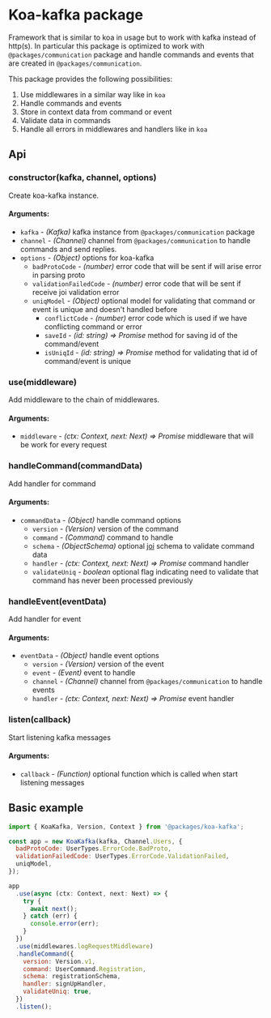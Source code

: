 # Koa-kafka package

Framework that is similar to koa in usage but to work with kafka instead of http(s). In particular this package is optimized to work with `@packages/communication` package and handle commands and events that are created in `@packages/communication`.

This package provides the following possibilities:
1. Use middlewares in a similar way like in `koa`
2. Handle commands and events
3. Store in context data from command or event
4. Validate data in commands
5. Handle all errors in middlewares and handlers like in `koa`

## Api

### constructor(kafka, channel, options)

Create koa-kafka instance.

#### Arguments:
- `kafka` - *(Kafka)* kafka instance from `@packages/communication` package
- `channel` - *(Channel)* channel from `@packages/communication` to handle commands and send replies.
- `options` - *(Object)* options for koa-kafka
  - `badProtoCode` - *(number)* error code that will be sent if will arise error in parsing proto
  - `validationFailedCode` - *(number)* error code that will be sent if receive joi validation error
  - `uniqModel` - *(Object)* optional model for validating that command or event is unique and doesn't handled before
    - `conflictCode` - *(number)* error code which is used if we have conflicting command or error 
    - `saveId` - *(id: string) => Promise<void>* method for saving id of the command/event
    - `isUniqId` - *(id: string) => Promise<boolean>* method for validating that id of command/event is unique

### use(middleware)

Add middleware to the chain of middlewares.

#### Arguments:
- `middleware` - *(ctx: Context, next: Next) => Promise<void>* middleware that will be work for every request

### handleCommand(commandData)

Add handler for command

#### Arguments:
- `commandData` - *(Object)* handle command options
  - `version` - *(Version)* version of the command
  - `command` - *(Command)* command to handle
  - `schema` - *(ObjectSchema)* optional [joi](https://github.com/sideway/joi) schema to validate command data
  - `handler` - *(ctx: Context, next: Next) => Promise<void>* command handler
  - `validateUniq` - *boolean* optional flag indicating need to validate that command has never been processed previously


### handleEvent(eventData)

Add handler for event

#### Arguments:
- `eventData` - *(Object)* handle event options
  - `version` - *(Version)* version of the event
  - `event` - *(Event)* event to handle
  - `channel` - *(Channel)* channel from `@packages/communication` to handle events
  - `handler` - *(ctx: Context, next: Next) => Promise<void>* event handler

### listen(callback)

Start listening kafka messages

#### Arguments:
- `callback` - *(Function)* optional function which is called when start listening messages

## Basic example

```javascript
import { KoaKafka, Version, Context } from '@packages/koa-kafka';

const app = new KoaKafka(kafka, Channel.Users, {
  badProtoCode: UserTypes.ErrorCode.BadProto,
  validationFailedCode: UserTypes.ErrorCode.ValidationFailed,
  uniqModel,
});

app
  .use(async (ctx: Context, next: Next) => {
    try {
      await next();
    } catch (err) {
      console.error(err);
    }
  })
  .use(middlewares.logRequestMiddleware)
  .handleCommand({
    version: Version.v1,
    command: UserCommand.Registration,
    schema: registrationSchema,
    handler: signUpHandler,
    validateUniq: true,
  })
  .listen();

```
